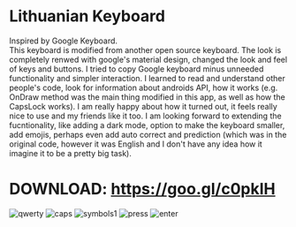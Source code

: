 # Lithuanian Keyboard
Inspired by Google Keyboard.  
This keyboard is modified from another open source keyboard. The look is completely renwed with google's material design, changed the look and feel of keys and buttons. I tried to copy Google keyboard minus unneeded functionality and simpler interaction. I learned to read and understand other people's code, look for information about androids API, how it works (e.g. OnDraw method was the main thing modified in this app, as well as how the CapsLock works). I am really happy about how it turned out, it feels really nice to use and my friends like it too. I am looking forward to extending the fucntionality, like adding a dark mode, option to make the keyboard smaller, add emojis, perhaps even add auto correct and prediction (which was in the original code, however it was English and I don't have any idea how it imagine it to be a pretty big task).  
# DOWNLOAD: https://goo.gl/c0pkIH  
![qwerty](http://i.imgur.com/uf2zTMT.png?1)
![caps](http://i.imgur.com/tG4JrXx.png)
![symbols1](http://i.imgur.com/PAmMFTG.png)
![press](http://i.imgur.com/5b0EHZ3.png)
![enter](http://i.imgur.com/2yJ4PkY.png)
